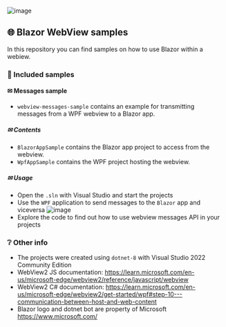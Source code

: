 ![image](https://github.com/nich2408/BlazorWebViewSamples/assets/98348348/1498fe3c-c8b4-4ec6-a2f2-fdc066eefd4d)


## 🌐 Blazor WebView samples
In this repository you can find samples on how to use Blazor within a webiew.

### 📁 Included samples
#### ✉ Messages sample
- `webview-messages-sample` contains an example for transmitting messages from a WPF webview to a Blazor app.
##### ✉ Contents
- `BlazorAppSample` contains the Blazor app project to access from the webview.
- `WpfAppSample` contains the WPF project hosting the webview.

##### ✉ Usage
- Open the `.sln` with Visual Studio and start the projects
- Use the `WPF` application to send messages to the `Blazor` app and viceversa
  ![image](https://github.com/nich2408/BlazorWebViewSamples/assets/98348348/905713de-ccf9-4dc8-b12f-9a2eeea026ee)
- Explore the code to find out how to use webview messages API in your projects

### ❔ Other info
- The projects were created using `dotnet-8` with Visual Studio 2022 Community Edition
- WebView2 JS documentation: https://learn.microsoft.com/en-us/microsoft-edge/webview2/reference/javascript/webview
- WebView2 C# documentation: https://learn.microsoft.com/en-us/microsoft-edge/webview2/get-started/wpf#step-10---communication-between-host-and-web-content
- Blazor logo and dotnet bot are property of Microsoft https://www.microsoft.com/
